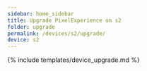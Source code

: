 ```yaml
---
sidebar: home_sidebar
title: Upgrade PixelExperience on s2
folder: upgrade
permalink: /devices/s2/upgrade/
device: s2
---
```

{% include templates/device_upgrade.md %}
